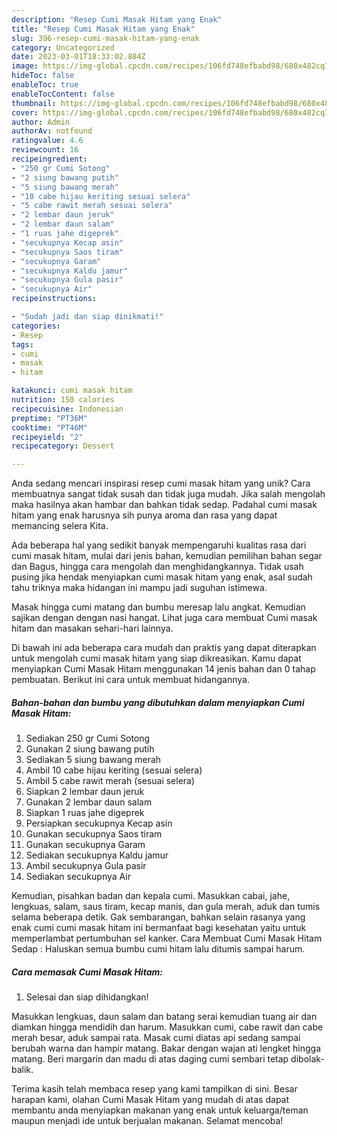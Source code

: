 ```yaml
---
description: "Resep Cumi Masak Hitam yang Enak"
title: "Resep Cumi Masak Hitam yang Enak"
slug: 396-resep-cumi-masak-hitam-yang-enak
category: Uncategorized
date: 2023-03-01T18:33:02.884Z
image: https://img-global.cpcdn.com/recipes/106fd748efbabd98/680x482cq70/cumi-masak-hitam-foto-resep-utama.jpg
hideToc: false
enableToc: true
enableTocContent: false
thumbnail: https://img-global.cpcdn.com/recipes/106fd748efbabd98/680x482cq70/cumi-masak-hitam-foto-resep-utama.jpg
cover: https://img-global.cpcdn.com/recipes/106fd748efbabd98/680x482cq70/cumi-masak-hitam-foto-resep-utama.jpg
author: Admin
authorAv: notfound
ratingvalue: 4.6
reviewcount: 16
recipeingredient:
- "250 gr Cumi Sotong"
- "2 siung bawang putih"
- "5 siung bawang merah"
- "10 cabe hijau keriting sesuai selera"
- "5 cabe rawit merah sesuai selera"
- "2 lembar daun jeruk"
- "2 lembar daun salam"
- "1 ruas jahe digeprek"
- "secukupnya Kecap asin"
- "secukupnya Saos tiram"
- "secukupnya Garam"
- "secukupnya Kaldu jamur"
- "secukupnya Gula pasir"
- "secukupnya Air"
recipeinstructions:

- "Sudah jadi dan siap dinikmati!"
categories:
- Resep
tags:
- cumi
- masak
- hitam

katakunci: cumi masak hitam 
nutrition: 150 calories
recipecuisine: Indonesian
preptime: "PT36M"
cooktime: "PT46M"
recipeyield: "2"
recipecategory: Dessert

---
```





Anda sedang mencari inspirasi resep cumi masak hitam yang unik? Cara membuatnya sangat tidak susah dan tidak juga mudah. Jika salah mengolah maka hasilnya akan hambar dan bahkan tidak sedap. Padahal cumi masak hitam yang enak harusnya sih punya aroma dan rasa yang dapat memancing selera Kita.





Ada beberapa hal yang sedikit banyak mempengaruhi kualitas rasa dari cumi masak hitam, mulai dari jenis bahan, kemudian pemilihan bahan segar dan Bagus, hingga cara mengolah dan menghidangkannya. Tidak usah pusing jika hendak menyiapkan cumi masak hitam yang enak,      asal sudah tahu triknya maka hidangan ini mampu jadi suguhan istimewa.














Masak hingga cumi matang dan bumbu meresap lalu angkat. Kemudian sajikan dengan dengan nasi hangat. Lihat juga cara membuat Cumi masak hitam dan masakan sehari-hari lainnya.






Di bawah ini ada beberapa cara mudah dan praktis yang dapat diterapkan untuk mengolah cumi masak hitam yang siap dikreasikan. Kamu dapat menyiapkan Cumi Masak Hitam menggunakan 14 jenis bahan dan 0 tahap pembuatan. Berikut ini cara untuk membuat hidangannya.

<!--inarticleads1-->

##### Bahan-bahan dan bumbu yang dibutuhkan dalam menyiapkan Cumi Masak Hitam:

1. Sediakan 250 gr Cumi Sotong
1. Gunakan 2 siung bawang putih
1. Sediakan 5 siung bawang merah
1. Ambil 10 cabe hijau keriting (sesuai selera)
1. Ambil 5 cabe rawit merah (sesuai selera)
1. Siapkan 2 lembar daun jeruk
1. Gunakan 2 lembar daun salam
1. Siapkan 1 ruas jahe digeprek
1. Persiapkan secukupnya Kecap asin
1. Gunakan secukupnya Saos tiram
1. Gunakan secukupnya Garam
1. Sediakan secukupnya Kaldu jamur
1. Ambil secukupnya Gula pasir
1. Sediakan secukupnya Air


Kemudian, pisahkan badan dan kepala cumi. Masukkan cabai, jahe, lengkuas, salam, saus tiram, kecap manis, dan gula merah, aduk dan tumis selama beberapa detik. Gak sembarangan, bahkan selain rasanya yang enak cumi cumi masak hitam ini bermanfaat bagi kesehatan yaitu untuk memperlambat pertumbuhan sel kanker. Cara Membuat Cumi Masak Hitam Sedap : Haluskan semua bumbu cumi hitam lalu ditumis sampai harum. 

<!--inarticleads2-->

##### Cara memasak Cumi Masak Hitam:


1. Selesai dan siap dihidangkan!

Masukkan lengkuas, daun salam dan batang serai kemudian tuang air dan diamkan hingga mendidih dan harum. Masukkan cumi, cabe rawit dan cabe merah besar, aduk sampai rata. Masak cumi diatas api sedang sampai berubah warna dan hampir matang. Bakar dengan wajan ati lengket hingga matang. Beri margarin dan madu di atas daging cumi sembari tetap dibolak-balik. 

Terima kasih telah membaca resep yang kami tampilkan di sini. Besar harapan kami, olahan Cumi Masak Hitam yang mudah di atas dapat membantu anda menyiapkan makanan yang enak untuk keluarga/teman maupun menjadi ide untuk berjualan makanan. Selamat mencoba!
